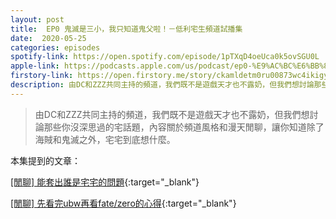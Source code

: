 ```yaml
---
layout: post
title:  EP0 鬼滅是三小，我只知道鬼父啦！－低利宅生頻道試播集 
date:  2020-05-25
categories: episodes
spotify-link: https://open.spotify.com/episode/1pTXqD4oeUca0k5ovSGU0L
apple-link: https://podcasts.apple.com/us/podcast/ep0-%E9%AC%BC%E6%BB%85%E6%98%AF%E4%B8%89%E5%B0%8F-%E6%88%91%E5%8F%AA%E7%9F%A5%E9%81%93%E9%AC%BC%E7%88%B6%E5%95%A6-%E4%BD%8E%E5%88%A9%E5%AE%85%E7%94%9F%E9%A0%BB%E9%81%93%E8%A9%A6%E6%92%AD%E9%9B%86/id1515231624?i=1000475797297
firstory-link: https://open.firstory.me/story/ckamldetm0ru00873wc4ikigy
description: 由DC和ZZZ共同主持的頻道，我們既不是遊戲天才也不露奶，但我們想討論那些你沒深思過的宅話題，內容關於頻道風格和漫天閒聊，讓你知道除了海賊和鬼滅之外，宅宅到底想什麼。 
---
```


> 由DC和ZZZ共同主持的頻道，我們既不是遊戲天才也不露奶，但我們想討論那些你沒深思過的宅話題，內容關於頻道風格和漫天閒聊，讓你知道除了海賊和鬼滅之外，宅宅到底想什麼。 

本集提到的文章：

[[閒聊] 能套出誰是宅宅的問題](https://www.ptt.cc/bbs/C_Chat/M.1589387349.A.BD4.html){:target="_blank"}

[[閒聊] 先看完ubw再看fate/zero的心得](https://www.ptt.cc/bbs/C_Chat/M.1584472609.A.937.html){:target="_blank"}


